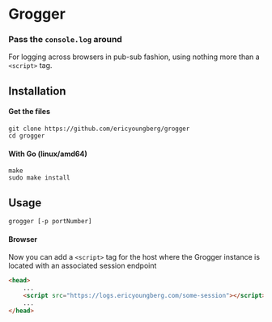 # Grogger
### Pass the `console.log` around

For logging across browsers in pub-sub fashion, using nothing more than a `<script>` tag.


## Installation
#### Get the files
```
git clone https://github.com/ericyoungberg/grogger
cd grogger
```

#### With Go (linux/amd64)
```
make
sudo make install
```


## Usage

```
grogger [-p portNumber]
```

#### Browser

Now you can add a `<script>` tag for the host where the Grogger instance is located with an associated session endpoint

```html
<head>
    ...
    <script src="https://logs.ericyoungberg.com/some-session"></script>
    ...
</head>
```
